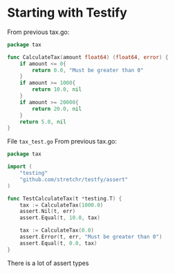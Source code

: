 # Starting with Testify

From previous tax.go:
```go
package tax

func CalculateTax(amount float64) (float64, error) {
    if amount <= 0{
        return 0.0, "Must be greater than 0"
    }
    if amount >= 1000{
        return 10.0, nil
    }
    if amount >= 20000{
        return 20.0, nil
    }
    return 5.0, nil
}
```

File `tax_test.go`
From previous tax.go:
```go
package tax

import (
    "testing"
    "github.com/stretchr/testfy/assert"
)

func TestCalculateTax(t *testing.T) {
    tax := CalculateTax(1000.0)
    assert.Nil(t, err)
    assert.Equal(t, 10.0, tax)

    tax := CalculateTax(0.0)
    assert.Error(t, err, "Must be greater than 0")
    assert.Equal(t, 0.0, tax)
}
```

There is a lot of assert types